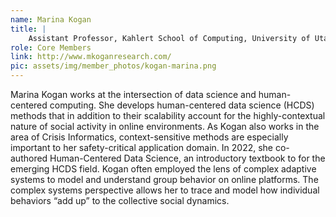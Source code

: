 ```yaml
---
name: Marina Kogan
title: |
    Assistant Professor, Kahlert School of Computing, University of Utah
role: Core Members
link: http://www.mkoganresearch.com/
pic: assets/img/member_photos/kogan-marina.png
---
```


Marina Kogan works at the intersection of data science and human-centered computing. She develops human-centered data science (HCDS) methods that in addition to their scalability account for the highly-contextual nature of social activity in online environments. As Kogan also works in the area of Crisis Informatics, context-sensitive methods are especially important to her safety-critical application domain. In 2022, she co-authored Human-Centered Data Science, an introductory textbook to for the emerging HCDS field. Kogan often employed the lens of complex adaptive systems to model and understand group behavior on online platforms. The complex systems perspective allows her to trace and model how individual behaviors “add up” to the collective social dynamics.
